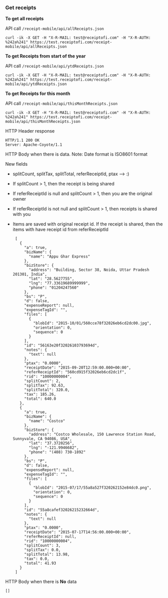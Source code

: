 ### Get receipts

**To get all receipts** 

API call <code>/receipt-mobile/api/allReceipts.json</code>

    curl -ik -X GET -H "X-R-MAIL: test@receiptofi.com" -H "X-R-AUTH: %242a%241" https://test.receiptofi.com/receipt-mobile/api/allReceipts.json
    
**To get Receipts from start of the year** 

API call <code>/receipt-mobile/api/ytdReceipts.json</code>

    curl -ik -X GET -H "X-R-MAIL: test@receiptofi.com" -H "X-R-AUTH: %242a%241" https://test.receiptofi.com/receipt-mobile/api/ytdReceipts.json

**To get Receipts for this month**

API call <code>/receipt-mobile/api/thisMonthReceipts.json</code>

    curl -ik -X GET -H "X-R-MAIL: test@receiptofi.com" -H "X-R-AUTH: %242a%241" https://test.receiptofi.com/receipt-mobile/api/thisMonthReceipts.json
    
HTTP Header response

    HTTP/1.1 200 OK
    Server: Apache-Coyote/1.1
    
HTTP Body when there is data. Note: Date format is ISO8601 format

New fields 
 
 - splitCount, splitTax, splitTotal, referReceiptId, ptax --> :)   
 - If splitCount > 1, then the receipt is being shared
 - If referReceiptId is null and splitCount > 1, then you are the original owner
 - If referReceiptId is not null and splitCount > 1, then receipts is shared with you
 - Items are saved with original receipt id. If the receipt is shared, then the items with have receipt id from referReceiptId
    

        [
          {
            "a": true,
            "bizName": {
              "name": "Appu Ghar Express"
            },
            "bizStore": {
              "address": "Building, Sector 38, Noida, Uttar Pradesh 201301, India",
              "lat": "28.5627755",
              "lng": "77.33619689999999",
              "phone": "01204247560"
            },
            "bs": "P",
            "d": false,
            "expenseReport": null,
            "expenseTagId": "",
            "files": [
              {
                "blobId": "2015-10/01/560cce78f32026eb6cd2dc00.jpg",
                "orientation": 0,
                "sequence": 0
              }
            ],
            "id": "56163e20f32026103793694d",
            "notes": {
              "text": null
            },
            "ptax": "0.0000",
            "receiptDate": "2015-09-20T12:59:00.000+00:00",
            "referReceiptId": "560cd915f32026eb6cd2dc1f",
            "rid": "10000000004",
            "splitCount": 2,
            "splitTax": 92.63,
            "splitTotal": 320.0,
            "tax": 185.26,
            "total": 640.0
          },
          {
            "a": true,
            "bizName": {
              "name": "Costco"
            },
            "bizStore": {
              "address": "Costco Wholesale, 150 Lawrence Station Road, Sunnyvale, CA 94086, USA",
              "lat": "37.3720256",
              "lng": "-121.9946682",
              "phone": "(408) 730-1892"
            },
            "bs": "P",
            "d": false,
            "expenseReport": null,
            "expenseTagId": "",
            "files": [
              {
                "blobId": "2015-07/17/55a8a527f320262152e84dc0.png",
                "orientation": 0,
                "sequence": 0
              }
            ],
            "id": "55a8cafef32026215232664d",
            "notes": {
              "text": null
            },
            "ptax": "0.0000",
            "receiptDate": "2015-07-17T14:56:00.000+00:00",
            "referReceiptId": null,
            "rid": "10000000004",
            "splitCount": 3,
            "splitTax": 0.0,
            "splitTotal": 13.98,
            "tax": 0.0,
            "total": 41.93
          }
        ]
    
HTTP Body when there is **No** data

    []
